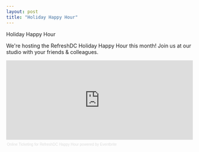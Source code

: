 ```yaml
---
layout: post
title: "Holiday Happy Hour"
---
```


Holiday Happy Hour

We're hosting the RefreshDC Holiday Happy Hour this month! Join us at our studio with your friends & colleagues.

<div style="width:100%; text-align:left;" ><iframe  src="http://www.eventbrite.com/tickets-external?eid=9504232415" frameborder="0" height="214" width="100%" vspace="0" hspace="0" marginheight="5" marginwidth="5" scrolling="auto" allowtransparency="true">&nbsp;</iframe><div style="font-family:Helvetica, Arial; font-size:10px; padding:5px 0 5px; margin:2px; width:100%; text-align:left;" ><a style="color:#ddd; text-decoration:none;" target="_blank" href="http://www.eventbrite.com/r/etckt">Online Ticketing</a><span style="color:#ddd;"> for </span><a style="color:#ddd; text-decoration:none;" target="_blank" href="https://git-for-designers.eventbrite.com/?ref=etckt">RefreshDC Happy Hour</a> <span style="color:#ddd;">powered by</span> <a style="color:#ddd; text-decoration:none;" target="_blank" href="http://www.eventbrite.com?ref=etckt">Eventbrite</a></div></div>
